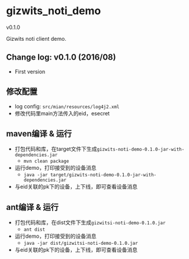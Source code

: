 gizwits_noti_demo
==================
v0.1.0

Gizwits noti client demo.

## Change log: v0.1.0 (2016/08)
* First version 


## 修改配置
* log config: `src/mian/resources/log4j2.xml`
* 修改代码里main方法传入的eid，esecret

## maven编译 & 运行
* 打包代码和库，在target文件下生成`gizwits-noti-demo-0.1.0-jar-with-dependencies.jar`
    * `mvn clean package`
* 运行demo，打印接受到的设备消息
    * `java -jar target/gizwits-noti-demo-0.1.0-jar-with-dependencies.jar`
* 与eid关联的pk下的设备，上下线，即可查看设备消息

## ant编译 & 运行
* 打包代码和库，在dist文件下生成`gizwitsi-noti-demo-0.1.0.jar`
    * `ant dist`
* 运行demo，打印接受到的设备消息
    * `java -jar dist/gizwitsi-noti-demo-0.1.0.jar`
* 与eid关联的pk下的设备，上下线，即可查看设备消息    
